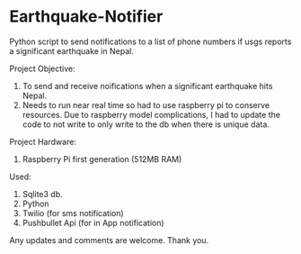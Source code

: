 # Earthquake-Notifier
Python script to send notifications to a list of phone numbers if usgs reports a significant earthquake in Nepal.

Project Objective:
1. To send and receive noifications when a significant earthquake hits Nepal.
2. Needs to run near real time so had to use raspberry pi to conserve resources. Due to raspberry model complications, I had to update the code to not write to only write to the db when there is unique data. 

Project Hardware:
1. Raspberry Pi first generation (512MB RAM)

Used:
1. Sqlite3 db.
2. Python
3. Twilio (for sms notification)
4. Pushbullet Api (for in App notification)


Any updates and comments are welcome. Thank you. 
